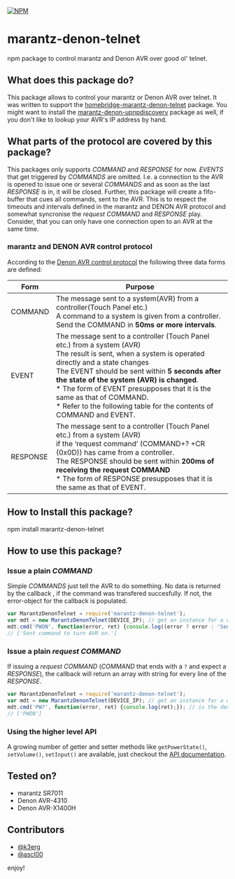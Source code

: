 [![NPM](https://nodei.co/npm/marantz-denon-telnet.png?downloads=true&downloadRank=true&stars=true)](https://nodei.co/npm/marantz-denon-telnet/)



# marantz-denon-telnet
npm package to control marantz and Denon AVR over good ol' telnet.



## What does this package do?
This package allows to control your marantz or Denon AVR over telnet. It was written to support the [homebridge-marantz-denon-telnet](https://www.npmjs.com/package/homebridge-marantz-denon-telnet) package. You might want to install the [marantz-denon-upnpdiscovery](https://www.npmjs.com/package/marantz-denon-upnpdiscovery) package as well, if you don't like to lookup your AVR's IP address by hand.



## What parts of the protocol are covered by this package?
This packages only supports *COMMAND* and *RESPONSE* for now. *EVENTS* that get triggered by *COMMANDS* are omitted.
I.e. a connection to the AVR is opened to issue one or several *COMMANDS* and as soon as the last *RESPONSE* is in, it will be closed.
Further, this package will create a fifo-buffer that cues all commands, sent to the AVR. This is to respect the timeouts and intervals defined in the marantz and DENON AVR protocol and somewhat syncronise the *request COMMAND* and *RESPONSE* play. Consider, that you can only have one connection open to an AVR at the same time.

### marantz and DENON AVR control protocol
According to the [Denon AVR control protocol](http://www.us.marantz.com/DocumentMaster/US/Marantz_FY16_AV_SR_NR_PROTOCOL_V01%282%29.xls) the following three data forms are defined:

Form | Purpose
--- | ---
COMMAND | The message sent to a system(AVR) from a controller(Touch Panel etc.)<br>A command to a system is given from a controller.<br>Send the COMMAND in **50ms or more intervals**.
EVENT | The message sent to a controller (Touch Panel etc.) from a system (AVR)<br>The result is sent, when a system is operated directly and a state changes<br>The EVENT should be sent within **5 seconds after the state of the system (AVR) is changed**.<br /> * The form of EVENT presupposes that it is the same as that of COMMAND.<br> * Refer to the following table for the contents of COMMAND and EVENT.
RESPONSE | The message sent to a controller (Touch Panel etc.) from a system (AVR)<br>if the ‘request command’ (COMMAND+? +CR (0x0D)) has came from a controller.<br>The RESPONSE should be sent within **200ms of receiving the request COMMAND**<br> * The form of RESPONSE presupposes that it is the same as that of EVENT.




## How to Install this package?
npm install marantz-denon-telnet



## How to use this package?

### Issue a plain *COMMAND*
Simple *COMMANDS* just tell the AVR to do something. No data is returned by the callback , if the command was transfered succesfully. If not, the error-object for the callback is populated.

```javascript
var MarantzDenonTelnet = require('marantz-denon-telnet');
var mdt = new MarantzDenonTelnet(DEVICE_IP); // get an instance for a device at IP XXX.XXX.XXX.XXX
mdt.cmd('PWON', function(error, ret) {console.log((error ? error : 'Sent command to turn AVR on.');}); // turns the device on
// ['Sent command to turn AVR on.']
```

### Issue a plain *request COMMAND*
If issuing a *request COMMAND* (*COMMAND* that ends with a ```?``` and expect a *RESPONSE*), the callback will return an array with  string for every line of the *RESPONSE*.

```javascript
var MarantzDenonTelnet = require('marantz-denon-telnet');
var mdt = new MarantzDenonTelnet(DEVICE_IP); // get an instance for a device at IP XXX.XXX.XXX.XXX
mdt.cmd('PW?', function(error, ret) {console.log(ret);}); // is the device turned on?
// ['PWON']
```

### Using the higher level API
A growing number of getter and setter methods like ```getPowerState()```, ```setVolume()```, ```setInput()``` are available, just checkout the [API documentation](docs/API.md).



## Tested on?

 * marantz SR7011
 * Denon AVR-4310
 * Denon AVR-X1400H



 ## Contributors
  * [@k3erg](https://github.com/k3erg)
  * [@ascl00](https://github.com/ascl00)



enjoy!

